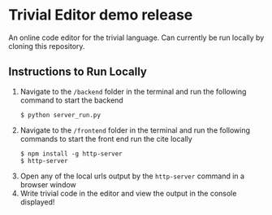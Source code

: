 # Trivial Editor demo release
An online code editor for the trivial language. Can currently be run locally by cloning this repository. 

## Instructions to Run Locally
1. Navigate to the `/backend` folder in the terminal and run the following command to start the backend
    ```console
    $ python server_run.py
    ```
2. Navigate to the `/frontend` folder in the terminal and run the following commands to start the front end run the cite locally
    ```console
    $ npm install -g http-server
    $ http-server
    ```
3. Open any of the local urls output by the ```http-server``` command in a browser window
4. Write trivial code in the editor and view the output in the console displayed!